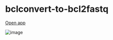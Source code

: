 # bclconvert-to-bcl2fastq 

[Open app](https://bclconvert-to-bcl2fastq.herokuapp.com/)


![image](https://user-images.githubusercontent.com/91732923/187855889-d7320bdb-bd46-4c91-8bfe-537ed0d35587.png)

